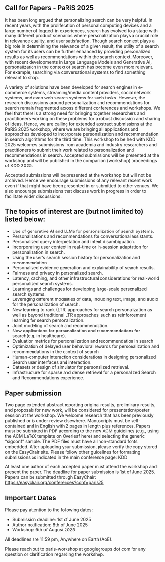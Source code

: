 Call for Papers - PaRiS 2025
-----------------------------
It has been long argued that personalizing search can be very helpful. In recent years, with the proliferation of personal computing devices and a large number of logged-in experiences, search has evolved to a stage with many different product scenarios where personalization plays a crucial role in relevance quality, and user satisfaction. Though search context plays a big role in determining the relevance of a given result, the utility of a search system for its users can be further enhanced by providing personalized results as well as recommendations within the search context. Moreover, with recent developments in Large Language Models and Generative AI, personalization in the context of search has become even more relevant. For example, searching via conversational systems to find something relevant to shop.

A variety of solutions have been developed for search engines in e-commerce systems, streaming/media content providers, social network systems, and even web search systems for such tasks. However, the research discussions around personalization and recommendations for search remain fragmented across different conferences and workshops. We feel that there is a strong need for bringing together researchers and practitioners working on these problems for a robust discussion and sharing of ideas. Hence, we are calling for extended abstract submissions at the PaRiS 2025 workshop, where we are bringing all applications and approaches developed to incorporate personalization and recommendation in search algorithms for the third time. This workshop to be held with KDD 2025 welcomes submissions from academia and industry researchers and practitioners to submit their work related to personalization and recommendations in search. Accepted submissions will be presented at the workshop and will be published in the companion (workshop) proceedings of KDD 2025.

Accepted submissions will be presented at the workshop but will not be archived. Hence we encourage submissions of any relevant recent work even if that might have been presented in or submitted to other venues. We also encourage submissions that discuss work in progress in order to facilitate wider discussions.

The topics of interest are (but not limited to) listed below:
--------------------------------------------------------------

* Use of generative AI and LLMs for personalization of search systems.
* Personalizations and recommendations for conversational assistants.
* Personalized query interpretation and intent disambiguation.
* Incorporating user context in real-time or in-session adaptation for personalization in search.
* Using the user’s search session history for personalization and recommendation.
* Personalized evidence generation and explainability of search results.
* Fairness and privacy in personalized search.
* Latency, caching, and other infrastructural considerations for real-world personalized search systems.
* Learnings and challenges for developing large-scale personalized search systems.
* Leveraging different modalities of data, including text, image, and audio for the personalization of search.
* New learning to rank (LTR) approaches for search personalization as well as beyond traditional LTR approaches, such as reinforcement learning for search personalization.
* Joint modeling of search and recommendation.
* New applications for personalization and recommendations for search(e.g. in healthcare).
* Evaluation metrics for personalization and recommendation in search
* Optimization of delayed user behavioral rewards for personalization and recommendations in the context of search.
* Human-computer interaction considerations in designing personalized Search user interfaces and interaction.
* Datasets or design of simulator for personalized retrieval.
* Infrastructure for sparse and dense retrieval for a personalized Search and Recommendations experience.

Paper submission
------------------
Two page extended abstract reporting original results, preliminary results, and proposals for new work, will be considered for presentation/poster session at the workshop. We welcome research that has been previously published or is under review elsewhere. Manuscripts must be self-contained and in English with 2 pages in length plus references. Papers must be submitted in PDF according to the new ACM guidelines (e.g., using the ACM LaTeX template on Overleaf here) and selecting the generic “sigconf” sample. The PDF files must have all non-standard fonts embedded. After uploading your submission, please verify the copy stored on the EasyChair site. Please follow other guidelines for formatting submissions as indicated in the main conference page: KDD

At least one author of each accepted paper must attend the workshop and present the paper. The deadline for paper submission is 1st of June 2025. Papers can be submitted through EasyChair: https://easychair.org/conferences?conf=paris25

Important Dates
---------------
Please pay attention to the following dates:

 * Submission deadline: 1st of June 2025
 * Author notification: 8th of June 2025
 * Workshop: 6th of August 2025

All deadlines are 11:59 pm, Anywhere on Earth (AoE).

Please reach out to paris-workshop at googlegroups dot com for any question or clarification regarding the workshop.


